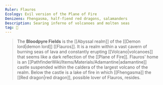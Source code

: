 ```yaml
---
Ruler: Flauros
Ecology: Evil version of the Plane of Fire
Denizens: Fhengasma, half-fiend red dragons, salamanders
Description: Searing inferno of volcanoes and molten seas
tag: 🌾
---
```


> The **Bloodpyre Fields** is the [[Abyssal realm]] of the [[Demon lord|demon lord]] [[Flauros]]. It is a realm within a vast cavern of burning seas of lava and constantly erupting [[Volcano|volcanoes]] that seems like a dark reflection of the [[Plane of Fire]].
> Flauros' home is an [[PathfinderWiki/Items/Materials/Adamantine|adamantine]] castle suspended within the caldera of the largest volcano of the realm. Below the castle is a lake of fire in which [[Fhengasma]] the [[Red dragon|red dragon]], possible lover of Flauros, resides.








